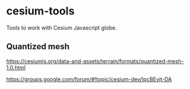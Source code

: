 # cesium-tools
Tools to work with Cesium Javascript globe.

Quantized mesh
--------------

https://cesiumjs.org/data-and-assets/terrain/formats/quantized-mesh-1.0.html

https://groups.google.com/forum/#!topic/cesium-dev/IpcBEvjt-DA
